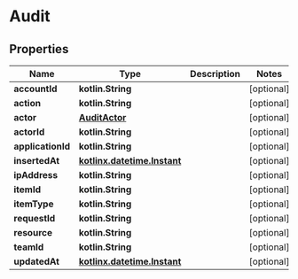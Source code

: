 
# Audit

## Properties
| Name | Type | Description | Notes |
| ------------ | ------------- | ------------- | ------------- |
| **accountId** | **kotlin.String** |  |  [optional] |
| **action** | **kotlin.String** |  |  [optional] |
| **actor** | [**AuditActor**](AuditActor.md) |  |  [optional] |
| **actorId** | **kotlin.String** |  |  [optional] |
| **applicationId** | **kotlin.String** |  |  [optional] |
| **insertedAt** | [**kotlinx.datetime.Instant**](kotlinx.datetime.Instant.md) |  |  [optional] |
| **ipAddress** | **kotlin.String** |  |  [optional] |
| **itemId** | **kotlin.String** |  |  [optional] |
| **itemType** | **kotlin.String** |  |  [optional] |
| **requestId** | **kotlin.String** |  |  [optional] |
| **resource** | **kotlin.String** |  |  [optional] |
| **teamId** | **kotlin.String** |  |  [optional] |
| **updatedAt** | [**kotlinx.datetime.Instant**](kotlinx.datetime.Instant.md) |  |  [optional] |



